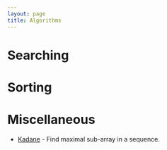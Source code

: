 ```yaml
---
layout: page
title: Algorithms
---
```


# Searching
# Sorting
# Miscellaneous
- [Kadane](kadane.md) - Find maximal sub-array in a sequence. 
